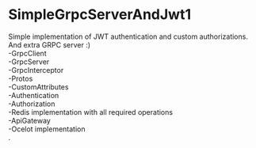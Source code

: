# SimpleGrpcServerAndJwt1
Simple implementation of JWT authentication and custom authorizations. And extra GRPC server :)</br>
-GrpcClient</br>
-GrpcServer</br>
-GrpcInterceptor</br>
-Protos</br>
-CustomAttributes</br>
-Authentication</br>
-Authorization</br>
-Redis implementation with all required operations</br>
-ApiGateway</br>
-Ocelot implementation</br>.
